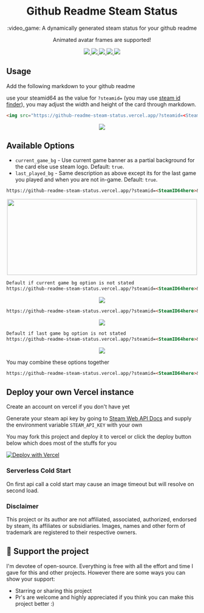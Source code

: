 <p align="center">
  <h1 align="center">Github Readme Steam Status</h1>
  <p align="center">:video_game: A dynamically generated steam status for your github readme</p>
  <p align="center">Animated avatar frames are supported!</p>
</p>
</p>
<p align="center">
  <a href="https://github.com/FN-FAL113/github-readme-steam-status/issues">
    <img src="https://img.shields.io/github/issues/FN-FAL113/github-readme-steam-status"/> 
  </a>
  <a href="https://github.com/FN-FAL113/github-readme-steam-status/pulls">
    <img src="https://img.shields.io/github/issues-pr/FN-FAL113/github-readme-steam-status"/> 
  </a>
  <a href="https://github.com/FN-FAL113/github-readme-steam-status/network/members">
    <img src="https://img.shields.io/github/forks/FN-FAL113/github-readme-steam-status"/> 
  </a>  
  <a href="https://github.com/FN-FAL113/github-readme-steam-status/stargazers">
    <img src="https://img.shields.io/github/stars/FN-FAL113/github-readme-steam-status"/> 
  </a>
  <a href="https://github.com/FN-FAL113/github-readme-steam-status/LICENSE">
    <img src="https://img.shields.io/github/license/FN-FAL113/github-readme-steam-status"/> 
  </a> 
</p>

## Usage

Add the following markdown to your github readme

use your steamid64 as the value for ```?steamid=``` (you may use [steam id finder](https://www.steamidfinder.com/)), you may adjust the width and height of the card through markdown.

```md
<img src="https://github-readme-steam-status.vercel.app/?steamid=<SteamID64 here>"/>
```

<p align="center">
  <img align="center" src="https://github.com/FN-FAL113/github-readme-steam-status/assets/88238718/e362b289-11c2-444f-8546-4f99aa621535"/>
</p>

## Available Options

-   `current_game_bg` - Use current game banner as a partial background for the card else use steam logo. Default: `true`.
-   `last_played_bg` - Same description as above except its for the last game you played and when you are not in-game. Default: `true`.

```md
https://github-readme-steam-status.vercel.app/?steamid=<SteamID64here>&current_game_bg=false
```

<p align="center">
  <img align="center" src="https://github.com/FN-FAL113/github-readme-steam-status/assets/88238718/687e6f4f-0228-461a-9e62-bf032373b373" alt="" width="500px" height="200px" />
</p>

```md
Default if current game bg option is not stated
https://github-readme-steam-status.vercel.app/?steamid=<SteamID64here>&current_game_bg=true
```

<p align="center">
  <img align="center" src="https://github.com/FN-FAL113/github-readme-steam-status/assets/88238718/210c475e-1b3f-4b25-8419-0de192908171"/>
</p>

```md
https://github-readme-steam-status.vercel.app/?steamid=<SteamID64here>&last_played_bg=false
```

<p align="center">
  <img align="center" src="https://github.com/FN-FAL113/github-readme-steam-status/assets/88238718/eb64d409-5475-4428-aebe-8828a5e3131c"/>
</p>

```md
Default if last game bg option is not stated
https://github-readme-steam-status.vercel.app/?steamid=<SteamID64here>&last_played_bg=true
```

<p align="center">
  <img align="center" src="https://github.com/FN-FAL113/github-readme-steam-status/assets/88238718/5a3bc100-3e9a-47d3-9752-95c1c93246ca"/>
</p>

You may combine these options together
```md
https://github-readme-steam-status.vercel.app/?steamid=<SteamID64here>&current_game_bg=true&last_played_bg=true
```

## Deploy your own Vercel instance

Create an account on vercel if you don't have yet

Generate your steam api key by going to [Steam Web API Docs](https://steamcommunity.com/dev) and supply the environment variable ```STEAM_API_KEY``` with your own

You may fork this project and deploy it to vercel or click the deploy button below which does most of the stuffs for you

[![Deploy with Vercel](https://vercel.com/button)](https://vercel.com/new/clone?repository-url=https%3A%2F%2Fgithub.com%2FFN-FAL113%2Fgithub-readme-steam-status&env=STEAM_API_KEY)

### Serverless Cold Start
On first api call a cold start may cause an image timeout but will resolve on second load.

### Disclaimer
This project or its author are not affiliated, associated, authorized, endorsed by steam, its affiliates or subsidiaries. Images, names and other form of trademark are registered to their respective owners.

## :sparkling_heart: Support the project

I'm devotee of open-source. Everything is free with all the effort and time I gave for this and other projects. However there are some ways you can show your support:

- Starring or sharing this project
- Pr's are welcome and highly appreciated if you think you can make this project better :)
